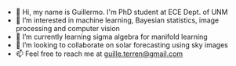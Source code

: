- 👋 Hi, my name is Guillermo. I'm PhD student at ECE Dept. of UNM
- 👀 I’m interested in machine learning, Bayesian statistics, image processing and computer vision
- 🌱 I’m currently learning sigma algebra for manifold learning
- 💞️ I’m looking to collaborate on solar forecasting using sky images
- 📫 Feel free to reach me at guille.terren@gmail.com
